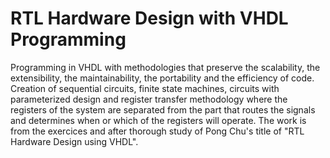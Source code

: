 # RTL Hardware Design with VHDL Programming
Programming in VHDL with methodologies that preserve the scalability, the extensibility, the maintainability, the portability and the efficiency of code. Creation of sequential circuits, finite state machines, circuits with parameterized design and register transfer methodology where the registers of the system are separated from the part that routes the signals and determines when or which of the registers will operate. The work is from the exercices and after thorough study of Pong Chu's title of "RTL Hardware Design using VHDL".
